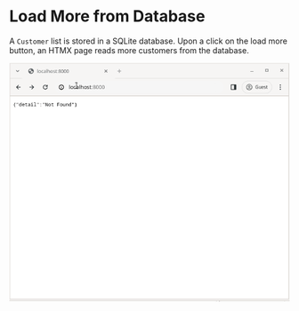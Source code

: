 # Load More from Database

A `Customer` list is stored in a SQLite database.
Upon a click on the load more button, an HTMX page reads more customers from the database.

<img src=hx02-202401180439.gif width="600px">
